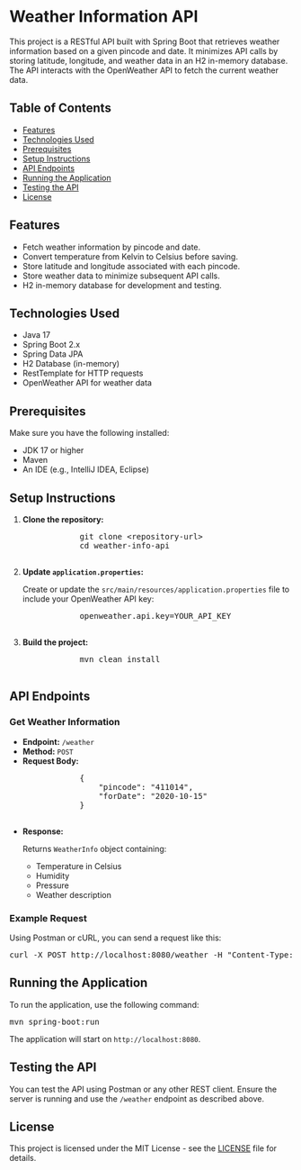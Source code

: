
<h1>Weather Information API</h1>

<p>This project is a RESTful API built with Spring Boot that retrieves weather information based on a given pincode and date. It minimizes API calls by storing latitude, longitude, and weather data in an H2 in-memory database. The API interacts with the OpenWeather API to fetch the current weather data.</p>

<h2>Table of Contents</h2>
<ul>
    <li><a href="#features">Features</a></li>
    <li><a href="#technologies-used">Technologies Used</a></li>
    <li><a href="#prerequisites">Prerequisites</a></li>
    <li><a href="#setup-instructions">Setup Instructions</a></li>
    <li><a href="#api-endpoints">API Endpoints</a></li>
    <li><a href="#running-the-application">Running the Application</a></li>
    <li><a href="#testing-the-api">Testing the API</a></li>
    <li><a href="#license">License</a></li>
</ul>

<h2 id="features">Features</h2>
<ul>
    <li>Fetch weather information by pincode and date.</li>
    <li>Convert temperature from Kelvin to Celsius before saving.</li>
    <li>Store latitude and longitude associated with each pincode.</li>
    <li>Store weather data to minimize subsequent API calls.</li>
    <li>H2 in-memory database for development and testing.</li>
</ul>

<h2 id="technologies-used">Technologies Used</h2>
<ul>
    <li>Java 17</li>
    <li>Spring Boot 2.x</li>
    <li>Spring Data JPA</li>
    <li>H2 Database (in-memory)</li>
    <li>RestTemplate for HTTP requests</li>
    <li>OpenWeather API for weather data</li>
</ul>

<h2 id="prerequisites">Prerequisites</h2>
<p>Make sure you have the following installed:</p>
<ul>
    <li>JDK 17 or higher</li>
    <li>Maven</li>
    <li>An IDE (e.g., IntelliJ IDEA, Eclipse)</li>
</ul>

<h2 id="setup-instructions">Setup Instructions</h2>
<ol>
    <li><strong>Clone the repository:</strong>
        <pre>
            git clone &lt;repository-url&gt;
            cd weather-info-api
        </pre>
    </li>
    <li><strong>Update <code>application.properties</code>:</strong>
        <p>Create or update the <code>src/main/resources/application.properties</code> file to include your OpenWeather API key:</p>
        <pre>
            openweather.api.key=YOUR_API_KEY
        </pre>
    </li>
    <li><strong>Build the project:</strong>
        <pre>
            mvn clean install
        </pre>
    </li>
</ol>

<h2 id="api-endpoints">API Endpoints</h2>

<h3>Get Weather Information</h3>
<ul>
    <li><strong>Endpoint:</strong> <code>/weather</code></li>
    <li><strong>Method:</strong> <code>POST</code></li>
    <li><strong>Request Body:</strong>
        <pre>
            {
                "pincode": "411014",
                "forDate": "2020-10-15"
            }
        </pre>
    </li>
    <li><strong>Response:</strong>
        <p>Returns <code>WeatherInfo</code> object containing:</p>
        <ul>
            <li>Temperature in Celsius</li>
            <li>Humidity</li>
            <li>Pressure</li>
            <li>Weather description</li>
        </ul>
    </li>
</ul>

<h3>Example Request</h3>
<p>Using Postman or cURL, you can send a request like this:</p>
<pre>
curl -X POST http://localhost:8080/weather -H "Content-Type: application/json" -d '{"pincode":"411014","forDate":"2020-10-15"}'
</pre>

<h2 id="running-the-application">Running the Application</h2>
<p>To run the application, use the following command:</p>
<pre>
mvn spring-boot:run
</pre>
<p>The application will start on <code>http://localhost:8080</code>.</p>

<h2 id="testing-the-api">Testing the API</h2>
<p>You can test the API using Postman or any other REST client. Ensure the server is running and use the <code>/weather</code> endpoint as described above.</p>

<h2 id="license">License</h2>
<p>This project is licensed under the MIT License - see the <a href="LICENSE">LICENSE</a> file for details.</p>
